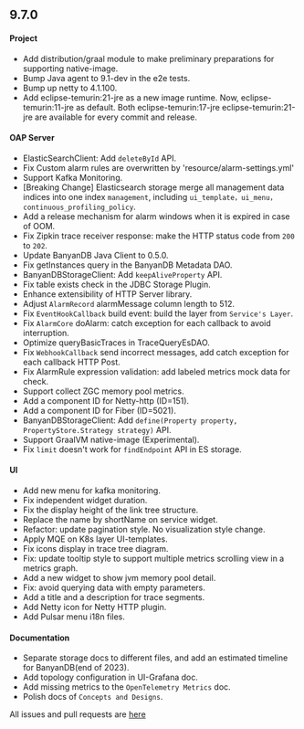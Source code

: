 ## 9.7.0

#### Project

* Add distribution/graal module to make preliminary preparations for supporting native-image.
* Bump Java agent to 9.1-dev in the e2e tests.
* Bump up netty to 4.1.100.
* Add eclipse-temurin:21-jre as a new image runtime. Now, eclipse-temurin:11-jre as default. Both eclipse-temurin:17-jre
  eclipse-temurin:21-jre are available for every commit and release.

#### OAP Server

* ElasticSearchClient: Add `deleteById` API.
* Fix Custom alarm rules are overwritten by 'resource/alarm-settings.yml'
* Support Kafka Monitoring.
* [Breaking Change] Elasticsearch storage merge all management data indices into one index `management`, 
  including `ui_template，ui_menu，continuous_profiling_policy`.
* Add a release mechanism for alarm windows when it is expired in case of OOM.
* Fix Zipkin trace receiver response: make the HTTP status code from `200` to `202`.
* Update BanyanDB Java Client to 0.5.0.
* Fix getInstances query in the BanyanDB Metadata DAO.
* BanyanDBStorageClient: Add `keepAliveProperty` API.
* Fix table exists check in the JDBC Storage Plugin.
* Enhance extensibility of HTTP Server library.
* Adjust `AlarmRecord` alarmMessage column length to 512.
* Fix `EventHookCallback` build event: build the layer from `Service's Layer`.
* Fix `AlarmCore` doAlarm: catch exception for each callback to avoid interruption.
* Optimize queryBasicTraces in TraceQueryEsDAO.
* Fix `WebhookCallback` send incorrect messages, add catch exception for each callback HTTP Post.
* Fix AlarmRule expression validation: add labeled metrics mock data for check.
* Support collect ZGC memory pool metrics.
* Add a component ID for Netty-http (ID=151).
* Add a component ID for Fiber (ID=5021).
* BanyanDBStorageClient: Add `define(Property property, PropertyStore.Strategy strategy)` API.
* Support GraalVM native-image (Experimental).
* Fix `limit` doesn't work for `findEndpoint` API in ES storage.

#### UI

* Add new menu for kafka monitoring.
* Fix independent widget duration.
* Fix the display height of the link tree structure.
* Replace the name by shortName on service widget.
* Refactor: update pagination style. No visualization style change.
* Apply MQE on K8s layer UI-templates.
* Fix icons display in trace tree diagram.
* Fix: update tooltip style to support multiple metrics scrolling view in a metrics graph.
* Add a new widget to show jvm memory pool detail.
* Fix: avoid querying data with empty parameters.
* Add a title and a description for trace segments.
* Add Netty icon for Netty HTTP plugin.
* Add Pulsar menu i18n files.

#### Documentation

* Separate storage docs to different files, and add an estimated timeline for BanyanDB(end of 2023). 
* Add topology configuration in UI-Grafana doc.
* Add missing metrics to the `OpenTelemetry Metrics` doc.
* Polish docs of `Concepts and Designs`.

All issues and pull requests are [here](https://github.com/apache/skywalking/milestone/193?closed=1)
